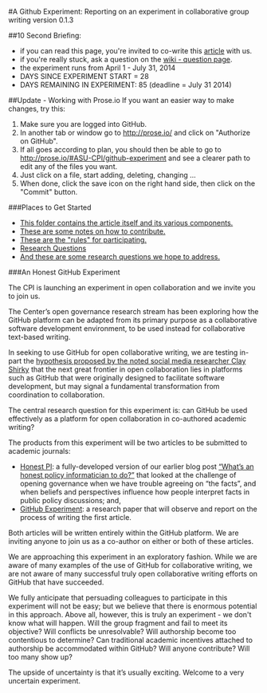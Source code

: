 #A Github Experiment: Reporting on an experiment in collaborative group writing
version 0.1.3

##10 Second Briefing:
- if you can read this page, you're invited to co-write this [article](https://github.com/ASU-CPI/github-experiment/tree/master/article) with us.
- if you're really stuck, ask a question on the [wiki - question page](https://github.com/ASU-CPI/honest-pi/wiki/Questions).
- the experiment runs from April 1 - July 31, 2014 
- DAYS SINCE EXPERIMENT START = 28
- DAYS REMAINING IN EXPERIMENT: 85 (deadline = July 31 2014) 

##Update - Working with Prose.io
If you want an easier way to make changes, try this: 

1. Make sure you are logged into GitHub.
2. In another tab or window go to http://prose.io/ and click on "Authorize on GitHub". 
3. If all goes according to plan, you should then be able to go to http://prose.io/#ASU-CPI/github-experiment and see a clearer path to edit any of the files you want. 
4. Just click on a file, start adding, deleting, changing ... 
5. When done, click the save icon on the right hand side, then click on the "Commit" button. 

###Places to Get Started
- [This folder contains the article itself and its various components.](https://github.com/ASU-CPI/github-experiment/tree/master/article)
- [These are some notes on how to contribute.](https://github.com/ASU-CPI/github-experiment/blob/master/contributing.md)
- [These are the "rules" for participating.](https://github.com/ASU-CPI/github-experiment/blob/master/rules.md)
- [Research Questions](https://github.com/ASU-CPI/github-experiment/blob/master/researchquestions.md)
- [And these are some research questions we hope to address.](https://github.com/ASU-CPI/github-experiment/blob/master/licensing.md)

###An Honest GitHub Experiment

The CPI is launching an experiment in open collaboration and we invite you to join us.

The Center’s open governance research stream has been exploring how the GitHub platform can be adapted from its primary purpose as a collaborative software development environment, to be used instead for collaborative text-based writing. 

In seeking to use GitHub for open collaborative writing, we are testing in-part the [hypothesis proposed by the noted social media researcher Clay Shirky](http://youtu.be/CEN4XNth61o?t=14m52s) that the next great frontier in open collaboration lies in platforms such as GitHub that were originally designed to facilitate software development, but may signal a fundamental transformation from coordination to collaboration. 

The central research question for this experiment is: can GitHub be used effectively as a platform for open collaboration in co-authored academic writing? 

The products from this experiment will be two articles to be submitted to academic journals: 
- [Honest PI](https://github.com/ASU-CPI/honest-pi): a fully-developed version of our earlier blog post [“What’s an honest policy informatician to do?”](http://cpi.asu.edu/whats-honest-policy-informatician-do) that looked at the challenge of opening governance when we have trouble agreeing on “the facts”, and when beliefs and perspectives influence how people interpret facts in public policy discussions; and, 
- [GitHub Experiment](https://github.com/ASU-CPI/github-experiment): a research paper that will observe and report on the process of writing the first article. 

Both articles will be written entirely within the GitHub platform. We are inviting anyone to join us as a co-author on either or both of these articles. 

We are approaching this experiment in an exploratory fashion. While we are aware of many examples of the use of GitHub for collaborative writing, we are not aware of many successful truly open collaborative writing efforts on GitHub that have succeeded.

We fully anticipate that persuading colleagues to participate in this experiment will not be easy; but we believe that there is enormous potential in this approach. Above all, however, this is truly an experiment - we don't know what will happen. Will the group fragment and fail to meet its objective? Will conflicts be unresolvable? Will authorship become too contentious to determine? Can traditional academic incentives attached to authorship be accommodated within GitHub? Will anyone contribute? Will too many show up?

The upside of uncertainty is that it’s usually exciting. Welcome to a very uncertain experiment.
